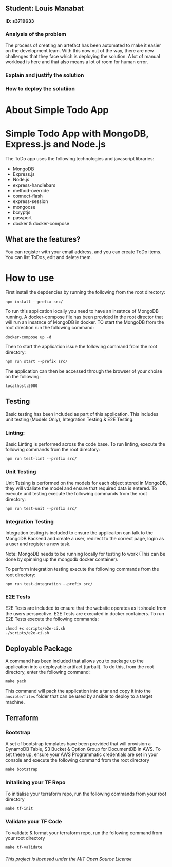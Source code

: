 ## Student: Louis Manabat
**ID: s3719633**

### Analysis of the problem
The process of creating an artefact has been automated to make it easier on the development team. With this now out of the way, there are new challenges that they face which is deploying the solution. A lot of manual workload is here and that also means a lot of room for human error.

### Explain and justify the solution


### How to deploy the solutiion




# About Simple Todo App

# Simple Todo App with MongoDB, Express.js and Node.js
The ToDo app uses the following technologies and javascript libraries:
* MongoDB
* Express.js
* Node.js
* express-handlebars
* method-override
* connect-flash
* express-session
* mongoose
* bcryptjs
* passport
* docker & docker-compose

## What are the features?
You can register with your email address, and you can create ToDo items. You can list ToDos, edit and delete them. 

# How to use
First install the depdencies by running the following from the root directory:
```
npm install --prefix src/
```

To run this application locally you need to have an insatnce of MongoDB running. A docker-compose file has been provided in the root director that will run an insatnce of MongoDB in docker. TO start the MongoDB from the root direction run the following command:

```
docker-compose up -d
```

Then to start the application issue the following command from the root directory:
```
npm run start --prefix src/
```

The application can then be accessed through the browser of your choise on the following:

```
localhost:5000
```

## Testing

Basic testing has been included as part of this application. This includes unit testing (Models Only), Integration Testing & E2E Testing.

### Linting:
Basic Linting is performed across the code base. To run linting, execute the following commands from the root directory:

```
npm run test-lint --prefix src/
```

### Unit Testing
Unit Tetsing is performed on the models for each object stored in MongoDB, they will vdaliate the model and ensure that required data is entered. To execute unit testing execute the following commands from the root directory:

```
npm run test-unit --prefix src/
```

### Integration Testing
Integration testing is included to ensure the applicaiton can talk to the MongoDB Backend and create a user, redirect to the correct page, login as a user and register a new task. 

Note: MongoDB needs to be running locally for testing to work (This can be done by spinning up the mongodb docker container).

To perform integration testing execute the following commands from the root directory:

```
npm run test-integration --prefix src/
```

### E2E Tests
E2E Tests are included to ensure that the website operates as it should from the users perspective. E2E Tests are executed in docker containers. To run E2E Tests execute the following commands:

```
chmod +x scripts/e2e-ci.sh
./scripts/e2e-ci.sh
```

## Deployable Package
A command has been included that allows you to package up the application into a deployable artifact (tarball). To do this, from the root directory, enter the following command:

```
make pack
```
This command will pack the application into a tar and copy it into the `ansible/files` folder that can be used by ansible to deploy to a target machine. 


## Terraform
### Bootstrap
A set of bootstrap templates have been provided that will provision a DynamoDB Table, S3 Bucket & Option Group for DocumentDB in AWS. To set these up, ensure your AWS Programmatic credentials are set in your console and execute the following command from the root directory

```
make bootstrap
```

### Initalising your TF Repo
To initialise your terraform repo, run the following commands from your root directory

```
make tf-init
```

### Validate your TF Code
To validate & format your terraform repo, run the following command from your root directory

```
make tf-validate
```


###### This project is licensed under the MIT Open Source License
